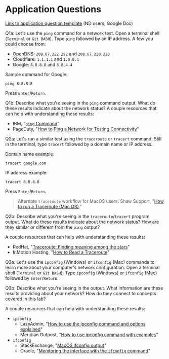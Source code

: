 # Application Questions

[Link to application question template](https://docs.google.com/document/d/1qYZRLlZzbZHCGIJEn4Urvpk9uBHouE_psQCsU61lEvE/copy) (ND users, Google Doc)

Q1a: Let's use the `ping` command for a network test. Open a terminal shell (`Terminal` or `Git BASH`). Type `ping` followed by an IP address. A few you could choose from:
- OpenDNS: `208.67.222.222` and `208.67.220.220`
- Cloudflare: `1.1.1.1` and `1.0.0.1`
- Google: `8.8.8.8` and `8.8.4.4`

Sample command for Google:
```
ping 8.8.8.8
```

Press `Enter`/`Return`.

Q1b: Describe what you're seeing in the `ping` command output. What do these results indicate about the network status? A couple resources that can help with understanding these results:
- IBM, "[`ping` Command](https://www.ibm.com/docs/en/aix/7.1?topic=p-ping-command)"
- PageDuty, "[How to Ping a Network for Testing Connectivity](https://www.pagerduty.com/resources/learn/ping-network-testing-connectivity/)"

Q2a: Let's run a similar test using the `traceroute` or `tracert` command. Still in the  terminal, type `tracert` followed by a domain name or IP address.

Domain name example:
```
tracert google.com
```

IP address example:
```
tracert 8.8.8.8
```

Press `Enter`/`Return`.

<blockquote>Alternate <code>traceroute</code> workflow for MacOS users: Shaw Support, "<a href="https://support.shaw.ca/t5/internet-articles/how-to-run-a-traceroute-mac-os/ta-p/5053">How to run a Traceroute (Mac OS)</a>."</blockquote>

Q2b: Describe what you're seeing in the `traceroute`/`tracert` program output. What do these results indicate about the network status? How are they similar or different from the `ping` output? 

A couple resources that can help with understanding these results:
- RedHat, "[Traceroute: Finding meaning among the stars](https://www.redhat.com/sysadmin/traceroute-finding-meaning)"
- InMotion Hosting, "[How to Read a Traceroute](https://www.inmotionhosting.com/support/server/ssh/read-traceroute/)"

Q3a: Let's use the `ipconfig` (Windows) or `ifconfig` (Mac) commands to learn more about your computer's network configuration. Open a terminal shell (`Terminal` or `Git BASH`). Type `ipconfig` (Windows) or `ifconfig` (Mac) followed by `Enter`/`Return`.

Q3b: Describe what you're seeing in the output. What information are these results providing about your network? How do they connect to concepts covered in this lab?

A couple resources that can help with understanding these results:
- `ipconfig`
  * LazyAdmin, "[How to use the ipconfig command and options explained](https://lazyadmin.nl/it/ipconfig-command/)"
  * Meridian Outpost, "[How to use ipconfig command with examples](https://www.meridianoutpost.com/resources/articles/command-line/ipconfig.php)"
- `ifconfig`
  * StackExchange, "[MacOS ifconfig output](https://superuser.com/questions/267660/can-someone-please-explain-ifconfig-output-in-mac-os-x)"
  * Oracle, "[Monitoring the interface with the `ifconfig` command](https://docs.oracle.com/cd/E19253-01/816-4554/ipconfig-141/index.html)"